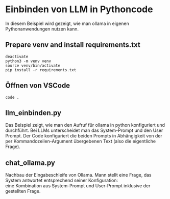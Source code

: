 # Einbinden von LLM in Pythoncode

In diesem Beispiel wird gezeigt, wie man ollama in eigenen Pythonanwendungen nutzen kann. 


## Prepare venv and install requirements.txt
```
deactivate
python3 -m venv venv
source venv/bin/activate
pip install -r requirements.txt

```


## Öffnen von VSCode

```
code .

```

## llm_einbinden.py

Das Beispiel zeigt, wie man den Aufruf für ollama in python konfiguriert und durchführt. Bei LLMs unterscheidet
man das System-Prompt und den User Prompt. Der Code konfiguriert die beiden Prompts in Abhängigkeit von der per Kommandozeilen-Argument übergebenen Text (also die eigentliche Frage). 



## chat_ollama.py

Nachbau der Eingabeschleife von Ollama. Mann stellt eine Frage, das System antwortet entsprechend seiner Konfiguration:  
eine Kombination aus System-Prompt und User-Prompt inklusive der gestellten Frage.







